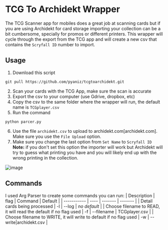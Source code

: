 # TCG To Archidekt Wrapper
The TCG Scanner app for mobiles does a great job at scanning cards but if you are using Archidekt for card storage importing your collection can be a bit cumbersome, specially for promos or different printers. This wrapper will cycle through the export from the TCG app and will create a new csv that contains the `Scryfall ID` number to import.

## Usage
1. Download this script
```
git pull https://github.com/pyaniz/tcgtoarchidekt.git
```
2. Scan your cards with the TCG App, make sure the scan is accurate
3. Export the csv to your computer (use Gdrive, dropbox, etc)
4. Copy the csv to the same folder where the wrapper will run, the default name is `TCGplayer.csv`
5. Run the command 
``` 
python parcer.py
```
6. Use the file `archidekt.csv` to upload to archidekt.com[archidekt.com]. Make sure you use the `File Upload` option.
7. Make sure you change the last option from `Set Name` to `Scryfall ID`
  **Note:** if you don't set this option the importer will work but Archidekt will try to guess what printing you have and you will likely end up with the wrong printing in the collection.
  
![image](https://user-images.githubusercontent.com/46324369/167026928-c04255a9-9e1e-4efe-9361-765977976e43.png)

## Commands
I used Arg Parser to create some commands you can run:
| Description | flag | Command | Default |
| ----------- | ---- | ------- | ------- |
| Detail cards being processed | -l | --log | *no default* |
| Choose filename to READ, it will read the default if no flag used | -f | --filename | TCGplayer.csv |
| Choose filename to WRITE, it will write to default if no flag used | -w | --write|archidekt.csv |

